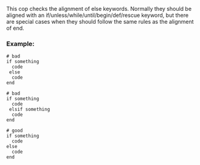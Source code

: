 This cop checks the alignment of else keywords. Normally they should
be aligned with an if/unless/while/until/begin/def/rescue keyword, but there
are special cases when they should follow the same rules as the
alignment of end.

### Example:
    # bad
    if something
      code
     else
      code
    end

    # bad
    if something
      code
     elsif something
      code
    end

    # good
    if something
      code
    else
      code
    end